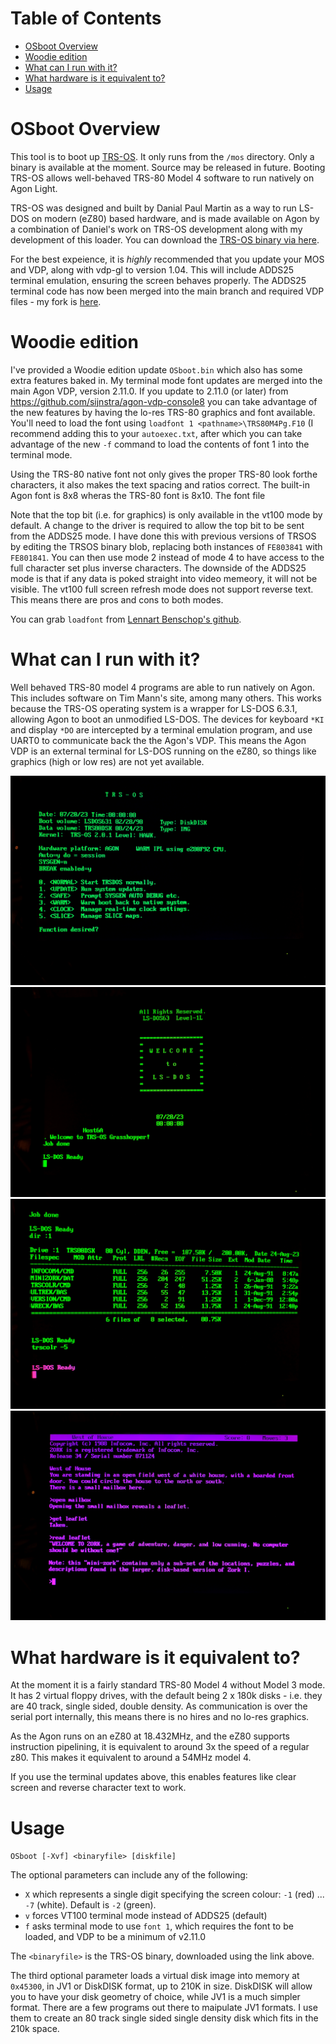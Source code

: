 # Table of Contents
* [OSboot Overview](#osboot-overview)
* [Woodie edition](#woodie-edition)
* [What can I run with it?](#what-can-i-run-with-it)
* [What hardware is it equivalent to?](#what-hardware-is-it-equivalent-to)
* [Usage](#usage)

# OSboot Overview
This tool is to boot up [TRS-OS](https://danielpaulmartin.com/home/research/). It only runs from the `/mos` directory. Only a binary is available at the moment. Source may be released in future. Booting TRS-OS allows well-behaved TRS-80 Model 4 software to run natively on Agon Light.

TRS-OS was designed and built by Danial Paul Martin as a way to run LS-DOS on modern (eZ80) based hardware, and is made available on Agon by a combination of Daniel's work on TRS-OS development along with my development of this loader. You can download the [TRS-OS binary via here](https://danielpaulmartin.com/how%20do%20i%20get/).

For the best expeience, it is *highly* recommended that you update your MOS and VDP, along with vdp-gl to version 1.04. This will include ADDS25 terminal emulation, ensuring the screen behaves properly. The ADDS25 terminal code has now been merged into the main branch and required VDP files - my fork is [here](https://github.com/sijnstra/vdp-gl).

# Woodie edition
I've provided a Woodie edition update `OSboot.bin` which also has some extra features baked in. My terminal mode font updates are merged into the main Agon VDP, version 2.11.0. If you update to 2.11.0 (or later) from https://github.com/sijnstra/agon-vdp-console8 you can take advantage of the new features by having the lo-res TRS-80 graphics and font available. You'll need to load the font using `loadfont 1 <pathname>\TRS80M4Pg.F10` (I recommend adding this to your `autoexec.txt`, after which you can take advantage of the new `-f` command to load the contents of font 1 into the terminal mode.

Using the TRS-80 native font not only gives the proper TRS-80 look forthe characters, it also makes the text spacing and ratios correct. The built-in Agon font is 8x8 wheras the TRS-80 font is 8x10. The font file

Note that the top bit (i.e. for graphics) is only available in the vt100 mode by default. A change to the driver is required to allow the top bit to be sent from the ADDS25 mode. I have done this with previous versions of TRSOS by editing the TRSOS binary blob, replacing both instances of `FE803841` with `FE801841`. You can then use mode 2 instead of mode 4 to have access to the full character set plus inverse characters. The downside of the ADDS25 mode is that if any data is poked straight into video memeory, it will not be visible. The vt100 full screen refresh mode does not support reverse text. This means there are pros and cons to both modes.

You can grab `loadfont` from [Lennart Benschop's github](https://github.com/lennart-benschop/agon-utilities).

# What can I run with it?
Well behaved TRS-80 model 4 programs are able to run natively on Agon. This includes software on Tim Mann's site, among many others. This works because the TRS-OS operating system is a wrapper for LS-DOS 6.3.1, allowing Agon to boot an unmodified LS-DOS. The devices for keyboard `*KI` and display `*DO` are intercepted by a terminal emulation program, and use UART0 to communicate back the the Agon's VDP. This means the Agon VDP is an external terminal for LS-DOS running on the eZ80, so things like graphics (high or low res) are not yet available.

![TRS-OS screenshot 1](DSCX0033_sm.jpg)
![TRS-OS screenshot 2](DSCX0035_sm.jpg)
![TRS-OS screenshot 3](DSCX0037_r1_sm.jpg)
![TRS-OS screenshot 4](DSCX0031_sm.jpg)

# What hardware is it equivalent to?
At the moment it is a fairly standard TRS-80 Model 4 without Model 3 mode. It has 2 virtual floppy drives, with the default being 2 x 180k disks - i.e. they are 40 track, single sided, double density. As communication is over the serial port internally, this means there is no hires and no lo-res graphics.

As the Agon runs on an eZ80 at 18.432MHz, and the eZ80 supports instruction pipelining, it is equivalent to around 3x the speed of a regular z80.  This makes it equivalent to around a 54MHz model 4.

If you use the terminal updates above, this enables features like clear screen and reverse character text to work.

# Usage
`OSboot [-Xvf] <binaryfile> [diskfile]`

The optional parameters can include any of the following:
* `X` which represents a single digit specifying the screen colour: `-1` (red) ... `-7` (white). Default is `-2` (green).
* `v` forces VT100 terminal mode instead of ADDS25 (default)
* `f` asks terminal mode to use `font 1`, which requires the font to be loaded, and VDP to be a minimum of v2.11.0

The `<binaryfile>` is the TRS-OS binary, downloaded using the link above.

The third optional parameter loads a virtual disk image into memory at `0x45300`, in JV1 or DiskDISK format, up to 210K in size. DiskDISK will allow you to have your disk geometry of choice, while JV1 is a much simpler format. There are a few programs out there to maipulate JV1 formats. I use them to create an 80 track single sided single density disk which fits in the 210k space.
